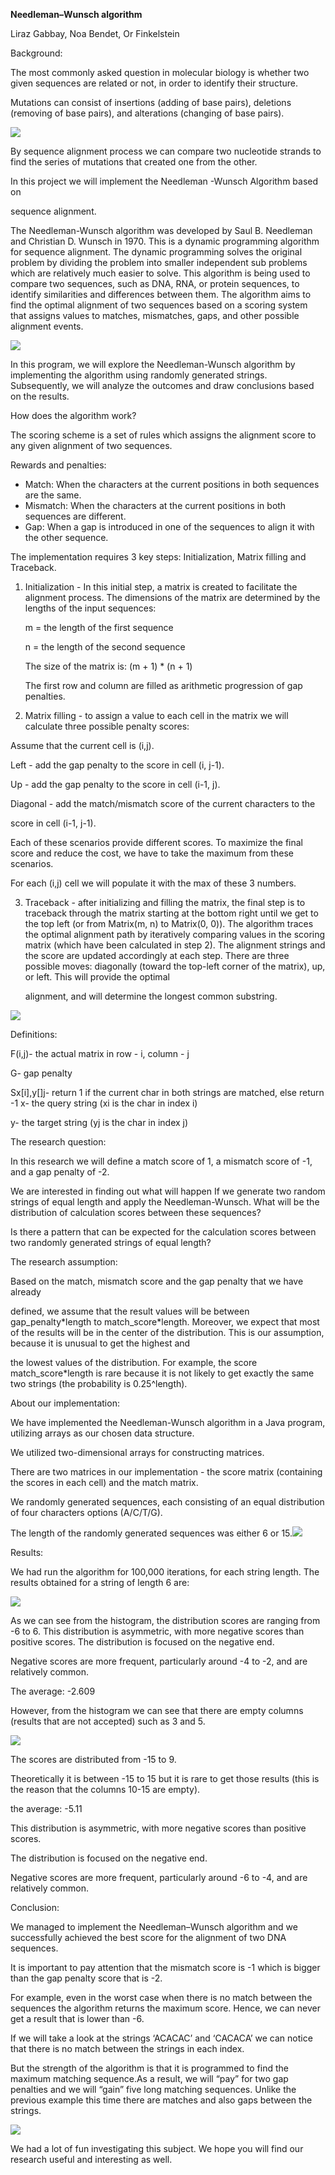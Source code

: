 ﻿**Needleman–Wunsch algorithm**

Liraz Gabbay, Noa Bendet, Or Finkelstein 

Background:

The most commonly asked question in molecular biology is whether two given sequences are related or not, in order to identify their structure.

Mutations can consist of insertions (adding of base pairs), deletions (removing of base pairs), and alterations (changing of base pairs).

![](Aspose.Words.bb6d4977-c5d8-433c-b380-977e86ff6bf8.001.png)

By sequence alignment process we can compare two nucleotide strands to find the series of mutations that created one from the other. 

In this project we will implement the Needleman -Wunsch Algorithm based on 

sequence alignment.

The Needleman-Wunsch algorithm was developed by Saul B. Needleman and Christian D. Wunsch in 1970. This is a dynamic programming algorithm for sequence alignment. The dynamic programming solves the original problem by dividing the problem into smaller independent sub problems which are relatively much easier to solve. This algorithm is being used to compare two sequences, such as DNA, RNA, or protein sequences, to identify similarities and differences between them. The algorithm aims to find the optimal alignment of two sequences based on a scoring system that assigns values to matches, mismatches, gaps, and other possible alignment events.

![](Aspose.Words.bb6d4977-c5d8-433c-b380-977e86ff6bf8.002.png)

In this program, we will explore the Needleman-Wunsch algorithm by implementing the algorithm using randomly generated strings. Subsequently, we will analyze the outcomes and draw conclusions based on the results.

How does the algorithm work?

The scoring scheme is a set of rules which assigns the alignment score to any given alignment of two sequences.

Rewards and penalties:

- Match: When the characters at the current positions in both sequences are the same. 
- Mismatch: When the characters at the current positions in both sequences are different. 
- Gap: When a gap is introduced in one of the sequences to align it with the other sequence. 

The implementation requires 3 key steps: Initialization, Matrix filling and Traceback. 

1. Initialization - In this initial step, a matrix is created to facilitate the alignment process. The dimensions of the matrix are determined by the lengths of the input sequences: 

   m = the length of the first sequence

   n = the length of the second sequence

   The size of the matrix is: (m + 1) \* (n + 1)

   The first row and column are filled as arithmetic progression of gap penalties.

2. Matrix filling - to assign a value to each cell in the matrix we will calculate three           possible penalty scores: 

Assume that the current cell is (i,j).

Left - add the gap penalty to the score in cell (i, j-1).

Up - add the gap penalty to the score in cell (i-1, j).

Diagonal - add the match/mismatch score of the current characters to the  

score in cell (i-1, j-1).

Each of these scenarios provide different scores. To maximize the final score and reduce the cost, we have to take the maximum from these scenarios. 

For each (i,j) cell we will populate it with the max of these 3 numbers.

3. Traceback - after initializing and filling the matrix, the final step is to traceback through the matrix starting at the bottom right until we get to the top left (or from Matrix(m, n) to Matrix(0, 0)). The algorithm traces the optimal alignment path by iteratively comparing values in the scoring matrix (which have been calculated in step 2). The alignment strings and the score are updated accordingly at each step. There are three possible moves: diagonally (toward the top-left corner of the matrix), up, or left. This will provide the optimal 

   alignment, and will determine the longest common substring.

![](Aspose.Words.bb6d4977-c5d8-433c-b380-977e86ff6bf8.003.png)

Definitions:

F(i,j)- the actual matrix in row - i, column - j 

G- gap penalty 

Sx[i],y[]j- return 1 if the current char in both strings are matched, else return -1 x- the query string (xi is the char in index i)

y- the target string (yj is the char in index j)

The research question:

In this research we will define a match score of 1, a mismatch score of -1, and a gap penalty of -2.

We are interested in finding out what will happen If we generate two random strings of equal length and apply the Needleman-Wunsch. What will be the distribution of calculation scores between these sequences?

Is there a pattern that can be expected for the calculation scores between two randomly generated strings of equal length?

The research assumption:

Based on the match, mismatch score and the gap penalty that we have already 

defined, we assume that the result values will be between gap\_penalty\*length to match\_score\*length. Moreover, we expect that most of the results will be in the center of the distribution. This is our assumption, because it is unusual to get the highest and 

the lowest values of the distribution. For example, the score match\_score\*length is rare because it is not likely to get exactly the same two strings (the probability is 0.25^length). 

About our implementation:

We have implemented the Needleman-Wunsch algorithm in a Java program, utilizing arrays as our chosen data structure.

We utilized two-dimensional arrays for constructing matrices. 

There are two matrices in our implementation - the score matrix (containing the scores in each cell) and the match matrix.

We randomly generated sequences, each consisting of an equal distribution of four characters options (A/C/T/G).

The length of the randomly generated sequences was either 6 or 15.![](Aspose.Words.bb6d4977-c5d8-433c-b380-977e86ff6bf8.004.png)

Results: 

We had run the algorithm for 100,000 iterations, for each string length. The results obtained for a string of length 6 are:

![](Aspose.Words.bb6d4977-c5d8-433c-b380-977e86ff6bf8.005.png)

As we can see from the histogram, the distribution scores are ranging from -6 to 6. This distribution is asymmetric, with more negative scores than positive scores. The distribution is focused on the negative end.

Negative scores are more frequent, particularly around -4 to -2, and are relatively common.

The average: -2.609

However, from the histogram we can see that there are empty columns (results that are not accepted) such as 3 and 5.  

![](Aspose.Words.bb6d4977-c5d8-433c-b380-977e86ff6bf8.006.png)

The scores are distributed from -15 to 9. 

Theoretically it is between -15 to 15 but it is rare to get those results (this is the reason that the columns 10-15 are empty). 

the average: -5.11 

This distribution is asymmetric, with more negative scores than positive scores.

The distribution is focused on the negative end.

Negative scores are more frequent, particularly around -6 to -4, and are relatively common.

Conclusion:

We managed to implement the Needleman–Wunsch algorithm and we successfully achieved the best score for the alignment of two DNA sequences.

It is important to pay attention that the mismatch score is -1 which is bigger than the gap penalty score that is -2.

For example, even in the worst case when there is no match between the sequences the algorithm returns the maximum score. Hence, we can never get a result that is lower than -6.

If we will take a look at the strings ‘ACACAC’ and ‘CACACA’ we can notice that there is no match between the strings in each index.

But the strength of the algorithm is that it is programmed to find the maximum matching sequence.As a result, we will “pay” for two gap penalties and we will “gain” five long matching sequences. Unlike the previous example this time there are matches and also gaps between the strings. 

![](Aspose.Words.bb6d4977-c5d8-433c-b380-977e86ff6bf8.007.png)

We had a lot of fun investigating this subject. We hope you will find our research useful and interesting as well.     
